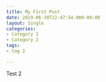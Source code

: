 ```yaml
---
title: My First Post
date: 2019-06-30T22:47:54.000-00:00
layout: Single
categories:
- Category 1
- Category 2
tags:
- tag 2

---
```

Test 2